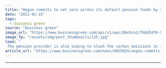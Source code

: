 ```yaml
---
title: "Aegon commits to net zero across its default pension funds by 2050"
date: "2021-01-15"
tags: 
  - business green
source: "business green"
image_url: "https://www.businessgreen.com/api/v1/wps/80e5ca2/fb8d3478-9b8c-4e74-8f23-8e4f3ac61c21/2/iStock-484285704-Poulssen-aegon-185x114.jpg"
image_fp: "/assets/img/post_thumbnails/115.jpg"
lead: "
 The pension provider is also aiming to slash the carbon emissions in its default pension funds in half by 2030, covering around £10bn of assets ..."
article_url: "https://www.businessgreen.com/news/4025824/aegon-commits-net-zero-default-pension-funds-2050"
---
```


---
